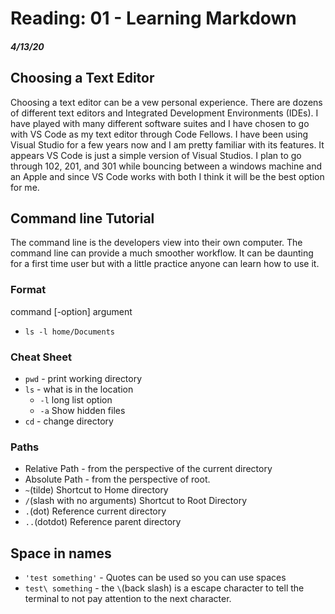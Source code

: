 # Reading: 01 - Learning Markdown
##### 4/13/20

## Choosing a Text Editor
Choosing a text editor can be a vew personal experience. There are dozens of different text editors and Integrated Development Environments (IDEs). I have played with many different software suites and I have chosen to go with VS Code as my text editor through Code Fellows. I have been using Visual Studio for a few years now and I am pretty familiar with its features. It appears VS Code is just a simple version of Visual Studios. I plan to go through 102, 201, and 301 while bouncing between a windows machine and an Apple and since VS Code works with both I think it will be the best option for me. 

## Command line Tutorial
The command line is the developers view into their own computer. The command line can provide a much smoother workflow. It can be daunting for a first time user but with a little practice anyone can learn how to use it.

### Format
command [-option] argument
- `ls -l home/Documents`
### Cheat Sheet
- `pwd` - print working directory
- `ls` - what is in the location
    - `-l` long list option
    - `-a` Show hidden files
- `cd` - change directory

### Paths
- Relative Path - from the perspective of the current directory
- Absolute Path - from the perspective of root. 
- `~`(tilde) Shortcut to Home directory
- `/`(slash with no arguments) Shortcut to Root Directory
- `.`(dot) Reference current directory
- `..`(dotdot) Reference parent directory

## Space in names
- `'test something'` - Quotes can be used so you can use spaces
- `test\ something` - the `\`(back slash) is a escape character to tell the terminal to not pay attention to the next character.
